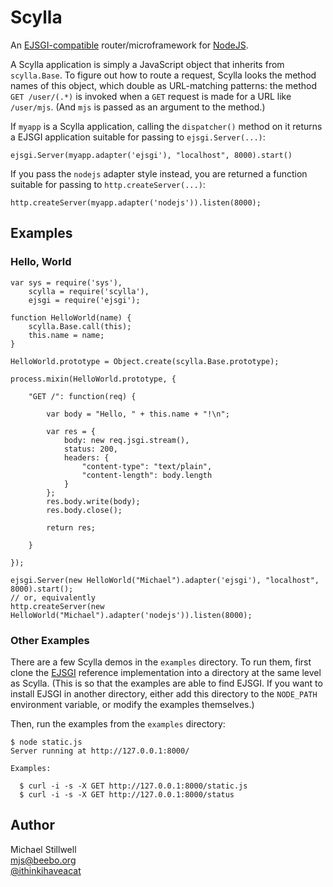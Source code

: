 # Scylla

An [EJSGI-compatible](http://github.com/isaacs/ejsgi) router/microframework
for [NodeJS](http://nodejs.org/).

A Scylla application is simply a JavaScript object that inherits from
`scylla.Base`.  To figure out how to route a request, Scylla looks the
method names of this object, which double as URL-matching patterns: the
method `GET /user/(.*)` is invoked when a `GET` request is made for a URL
like `/user/mjs`.  (And `mjs` is passed as an argument to the method.)

If `myapp` is a Scylla application, calling the `dispatcher()` method on it
returns a EJSGI application suitable for passing to `ejsgi.Server(...)`:

    ejsgi.Server(myapp.adapter('ejsgi'), "localhost", 8000).start()

If you pass the `nodejs` adapter style instead, you are returned a function
suitable for passing to `http.createServer(...)`:

    http.createServer(myapp.adapter('nodejs')).listen(8000);

## Examples

### Hello, World

    var sys = require('sys'),
        scylla = require('scylla'),
        ejsgi = require('ejsgi');

    function HelloWorld(name) {
        scylla.Base.call(this);
        this.name = name;
    }

    HelloWorld.prototype = Object.create(scylla.Base.prototype);

    process.mixin(HelloWorld.prototype, {

        "GET /": function(req) {
        
            var body = "Hello, " + this.name + "!\n";

            var res = {
                body: new req.jsgi.stream(),
                status: 200,
                headers: {
                    "content-type": "text/plain",
                    "content-length": body.length
                }
            };
            res.body.write(body);
            res.body.close();

            return res;

        }

    });

    ejsgi.Server(new HelloWorld("Michael").adapter('ejsgi'), "localhost", 8000).start();
    // or, equivalently
    http.createServer(new HelloWorld("Michael").adapter('nodejs')).listen(8000);

### Other Examples

There are a few Scylla demos in the `examples` directory.  To run them,
first clone the [EJSGI](http://github.com/isaacs/ejsgi) reference
implementation into a directory at the same level as Scylla.  (This is so
that the examples are able to find EJSGI.  If you want to install EJSGI in
another directory, either add this directory to the `NODE_PATH` environment
variable, or modify the examples themselves.)

Then, run the examples from the `examples` directory:

    $ node static.js 
    Server running at http://127.0.0.1:8000/

    Examples:

      $ curl -i -s -X GET http://127.0.0.1:8000/static.js
      $ curl -i -s -X GET http://127.0.0.1:8000/status

## Author

Michael Stillwell<br/>
[mjs@beebo.org](mailto:mjs@beebo.org)<br/>
[@ithinkihaveacat](http://twitter.com/ithinkihaveacat)
